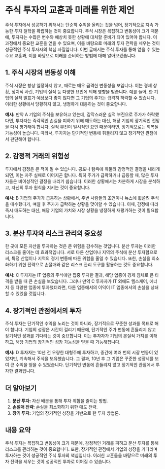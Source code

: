 # 주식 투자의 교훈과 미래를 위한 제언

주식 투자에서 성공하기 위해서는 단순히 수익을 올리는 것을 넘어, 장기적으로 지속 가능한 투자 철학을 확립하는 것이 중요합니다. 주식 시장은 복잡하고 변동성이 크기 때문에, 투자자는 수많은 변수와 예상치 못한 상황에 대처할 준비가 되어 있어야 합니다. 이 과정에서 중요한 교훈을 얻을 수 있으며, 이를 바탕으로 미래의 투자 전략을 세우는 것이 성공적인 주식 투자자의 핵심 자질입니다. 이번 글에서는 주식 투자를 통해 얻을 수 있는 주요 교훈과, 이를 바탕으로 미래를 준비하는 방법에 대해 알아보겠습니다.

## **1. 주식 시장의 변동성 이해**

주식 시장은 항상 일정하지 않고, 때로는 매우 급격한 변동성을 보입니다. 이는 경제 상황, 정치적 사건, 기업의 실적 등 다양한 요인에 의해 영향을 받습니다. 예를 들어, 한 기업의 실적 발표가 예상보다 좋지 않다면 그 기업의 주가는 급격히 하락할 수 있습니다. 이러한 상황에서 당황하지 않고, 냉정하게 대응하는 것이 중요합니다.

**예시:** 만약 A 기업의 주식을 보유하고 있는데, 갑작스러운 실적 부진으로 주가가 하락했다면, 투자자는 즉각적인 손실을 피하기 위해 매도하는 대신, 해당 기업의 장기적인 전망을 다시 평가해야 합니다. 실적 부진이 일시적인 요인 때문이라면, 장기적으로는 회복될 가능성이 높습니다. 따라서, 투자자는 단기적인 변동에 휘둘리지 않고 장기적인 관점에서 판단해야 합니다.

## **2. 감정적 거래의 위험성**

투자에서 감정은 큰 적이 될 수 있습니다. 공포나 탐욕에 휘둘려 감정적인 결정을 내리게 되면, 이는 자주 실패로 이어지곤 합니다. 특히 주가가 급락하거나 급등할 때, 많은 투자자들은 비이성적인 결정을 내리기 쉽습니다. 이러한 상황에서는 차분하게 시장을 분석하고, 자신의 투자 원칙을 지키는 것이 중요합니다.

**예시:** B 기업의 주가가 급등하는 상황에서, 주변 사람들의 조언이나 뉴스에 휩쓸려 주식을 매수했다가, 며칠 후 주가가 급락하는 상황을 맞이할 수 있습니다. 이때, 감정에 따라 즉시 매도하는 대신, 해당 기업의 가치와 시장 상황을 냉정하게 재평가하는 것이 필요합니다.

## **3. 분산 투자와 리스크 관리의 중요성**

한 곳에 모든 자산을 투자하는 것은 큰 위험을 감수하는 것입니다. 분산 투자는 이러한 리스크를 줄이는 데 효과적입니다. 서로 다른 산업이나 지역의 주식에 분산 투자함으로써, 특정 산업이나 지역의 경기 변동에 따른 위험을 줄일 수 있습니다. 또한, 손실을 최소화하기 위한 전략으로 손절매와 같은 리스크 관리 도구를 활용하는 것도 중요합니다.

**예시:** C 투자자는 IT 업종의 주식에만 집중 투자한 결과, 해당 업종이 경제 침체로 큰 타격을 받을 때 큰 손실을 보았습니다. 그러나 만약 C 투자자가 IT 외에도 헬스케어, 에너지 등 다양한 업종에 투자했더라면, 다른 업종에서의 이익이 IT 업종에서의 손실을 상쇄할 수 있었을 것입니다.

## **4. 장기적인 관점에서의 투자**

주식 투자는 단기적인 수익을 노리는 것이 아니라, 장기적으로 꾸준한 성과를 목표로 해야 합니다. 기업의 성장은 시간이 걸리기 때문에, 단기적인 주가 변동에 흔들리지 않고 장기적인 성과를 기다리는 것이 중요합니다. 이는 투자자가 기업의 본질적 가치를 이해하고, 해당 기업의 장기적인 성장 가능성을 믿을 때 가능해집니다.

**예시:** D 투자자는 10년 전 우량한 대형주에 투자하고, 중간에 여러 번의 시장 변동이 있었지만, 계속해서 주식을 보유했습니다. 그 결과, 10년 후 그 기업은 꾸준한 성장세를 보여 큰 수익을 얻을 수 있었습니다. 단기적인 변동에 흔들리지 않고 장기적인 관점에서 투자한 결과입니다.

## **더 알아보기**

1. **분산 투자:** 자산 배분을 통해 투자 위험을 줄이는 방법.
2. **손절매 전략:** 손실을 최소화하기 위한 매도 전략.
3. **장기 투자:** 기업의 장기적인 성장을 기반으로 한 투자 방법론.

## **내용 요약**

주식 투자는 복잡하고 변동성이 크기 때문에, 감정적인 거래를 피하고 분산 투자를 통해 리스크를 관리하는 것이 중요합니다. 또한, 장기적인 관점에서 기업의 성장을 기다리며 투자하는 것이 성공적인 주식 투자의 핵심입니다. 이러한 교훈들을 바탕으로 미래의 투자 전략을 세우는 것이 성공적인 투자로 이어질 수 있습니다.